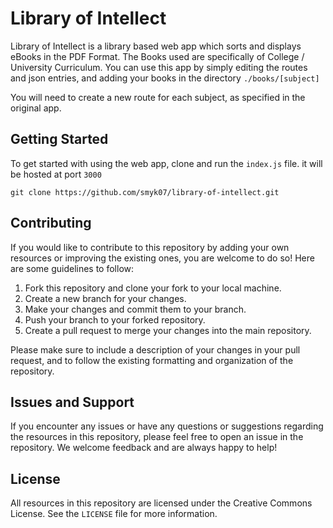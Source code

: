 # Library of Intellect

Library of Intellect is a library based web app which sorts and displays eBooks in the PDF Format. The Books used are specifically of College / University Curriculum. You can use this app by simply editing the routes and json entries, and adding your books in the directory `./books/[subject]`

You will need to create a new route for each subject, as specified in the original app. 

## Getting Started

To get started with using the web app, clone and run the `index.js` file. it will be hosted at port `3000`

`git clone https://github.com/smyk07/library-of-intellect.git`

## Contributing

If you would like to contribute to this repository by adding your own resources or improving the existing ones, you are welcome to do so! Here are some guidelines to follow:

1. Fork this repository and clone your fork to your local machine.
2. Create a new branch for your changes.
3. Make your changes and commit them to your branch.
4. Push your branch to your forked repository.
5. Create a pull request to merge your changes into the main repository.

Please make sure to include a description of your changes in your pull request, and to follow the existing formatting and organization of the repository.

## Issues and Support

If you encounter any issues or have any questions or suggestions regarding the resources in this repository, please feel free to open an issue in the repository. We welcome feedback and are always happy to help!

## License

All resources in this repository are licensed under the Creative Commons License. See the `LICENSE` file for more information.
